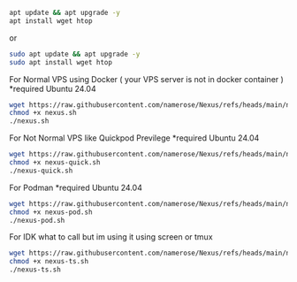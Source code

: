 ```bash
apt update && apt upgrade -y
apt install wget htop
```
or
```bash
sudo apt update && apt upgrade -y
sudo apt install wget htop
```

For Normal VPS using Docker ( your VPS server is not in docker container ) *required Ubuntu 24.04
```bash
wget https://raw.githubusercontent.com/namerose/Nexus/refs/heads/main/nexus.sh
chmod +x nexus.sh
./nexus.sh
```

For Not Normal VPS like Quickpod Previlege *required Ubuntu 24.04
```bash
wget https://raw.githubusercontent.com/namerose/Nexus/refs/heads/main/nexus-quick.sh
chmod +x nexus-quick.sh
./nexus-quick.sh
```

For Podman *required Ubuntu 24.04
```bash
wget https://raw.githubusercontent.com/namerose/Nexus/refs/heads/main/nexus-pod.sh
chmod +x nexus-pod.sh
./nexus-pod.sh
```

For IDK what to call but im using it using screen or tmux
```bash
wget https://raw.githubusercontent.com/namerose/Nexus/refs/heads/main/nexus-ts.sh
chmod +x nexus-ts.sh
./nexus-ts.sh
```
